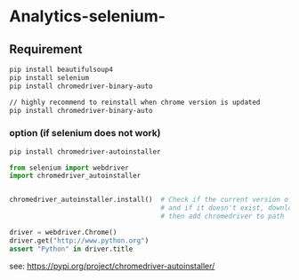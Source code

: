 # Analytics-selenium-

## Requirement

```bash
pip install beautifulsoup4
pip install selenium
pip install chromedriver-binary-auto

// highly recommend to reinstall when chrome version is updated
pip install chromedriver-binary-auto
```

### option (if selenium does not work)

```bash
pip install chromedriver-autoinstaller
```
```python
from selenium import webdriver
import chromedriver_autoinstaller


chromedriver_autoinstaller.install()  # Check if the current version of chromedriver exists
                                      # and if it doesn't exist, download it automatically,
                                      # then add chromedriver to path

driver = webdriver.Chrome()
driver.get("http://www.python.org")
assert "Python" in driver.title
```
see: https://pypi.org/project/chromedriver-autoinstaller/
